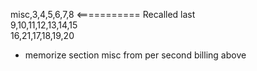 misc,3,4,5,6,7,8 <=========== Recalled last
<br>
9,10,11,12,13,14,15
<br>
16,21,17,18,19,20
<br>
- memorize section misc from per second billing above
